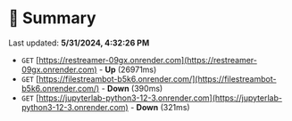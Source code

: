 # 📖 Summary
Last updated: **5/31/2024, 4:32:26 PM**

- `GET` [https://restreamer-09gx.onrender.com](https://restreamer-09gx.onrender.com) - **Up** (26971ms)
- `GET` [https://filestreambot-b5k6.onrender.com/](https://filestreambot-b5k6.onrender.com/) - **Down** (390ms)
- `GET` [https://jupyterlab-python3-12-3.onrender.com](https://jupyterlab-python3-12-3.onrender.com) - **Down** (321ms)
